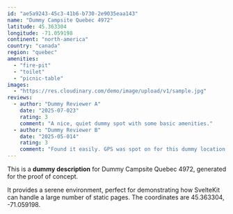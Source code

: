 ```yaml
---
id: "ae5a9243-45c3-41b6-b730-2e9035eaa143"
name: "Dummy Campsite Quebec 4972"
latitude: 45.363304
longitude: -71.059198
continent: "north-america"
country: "canada"
region: "quebec"
amenities:
  - "fire-pit"
  - "toilet"
  - "picnic-table"
images:
  - "https://res.cloudinary.com/demo/image/upload/v1/sample.jpg"
reviews:
  - author: "Dummy Reviewer A"
    date: "2025-07-023"
    rating: 3
    comment: "A nice, quiet dummy spot with some basic amenities."
  - author: "Dummy Reviewer B"
    date: "2025-05-014"
    rating: 3
    comment: "Found it easily. GPS was spot on for this dummy location."
---
```


This is a **dummy description** for Dummy Campsite Quebec 4972, generated for the proof of concept.

It provides a serene environment, perfect for demonstrating how SvelteKit can handle a large number of static pages. The coordinates are 45.363304, -71.059198.
